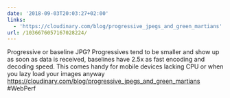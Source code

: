 ```yaml
---
date: '2018-09-03T20:03:27+02:00'
links:
  - 'https://cloudinary.com/blog/progressive_jpegs_and_green_martians'
url: /1036676057167028224/
---
```

Progressive or baseline JPG? Progressives tend to be smaller and show up as soon as data is received, baselines have 2.5x as fast encoding and decoding speed. This comes handy for mobile devices lacking CPU or when you lazy load your images anyway https://cloudinary.com/blog/progressive_jpegs_and_green_martians #WebPerf
